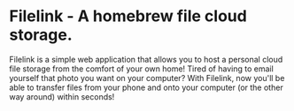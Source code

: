 # Filelink - A homebrew file cloud storage.

Filelink is a simple web application that allows you to host a personal cloud file storage from the comfort of your own home! Tired of having to email yourself that photo you want on your computer? With Filelink, now you'll be able to transfer files from your phone and onto your computer (or the other way around) within seconds! 
